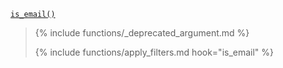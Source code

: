<p><code><a href="https://developer.wordpress.org/reference/functions/is_email/">is_email()</a></code></p>

<blockquote>

{% include functions/_deprecated_argument.md %}

{% include functions/apply_filters.md hook="is_email" %}

</blockquote>
